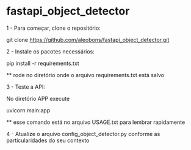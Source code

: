 # fastapi_object_detector

1 - Para começar, clone o repositório:

git clone https://github.com/aleobons/fastapi_object_detector.git

2 - Instale os pacotes necessários:

pip install -r requirements.txt

** rode no diretório onde o arquivo requirements.txt está salvo

3 - Teste a API:

No diretório APP execute 

uvicorn main:app

** esse comando está no arquivo USAGE.txt para lembrar rapidamente

4 - Atualize o arquivo config_object_detector.py conforme as particularidades do seu contexto
